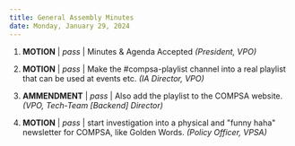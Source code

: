 ```yaml
---
title: General Assembly Minutes
date: Monday, January 29, 2024
---
```


1. **MOTION** | *pass* | 
   Minutes & Agenda Accepted 
   *(President, VPO)*

2. **MOTION** | *pass* | 
   Make the #compsa-playlist channel into a real playlist that can be used at
   events etc.
   *(IA Director, VPO)*

5. **AMMENDMENT** | *pass* |
   Also add the playlist to the COMPSA website.
   *(VPO, Tech-Team [Backend] Director)*

6. **MOTION** | *pass* | 
   start investigation into a physical and "funny haha" newsletter for COMPSA,
   like Golden Words.
   *(Policy Officer, VPSA)*
